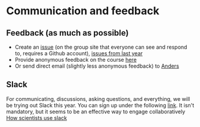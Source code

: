 
# Communication and feedback
## Feedback (as much as possible)
 - Create an [issue](https://github.com/imaginglectures/Quantitative-Big-Imaging-2020/issues) (on the group site that everyone can see and respond to, requires a Github account), [issues from last year](https://github.com/kmader/Quantitative-Big-Imaging-2015/issues)
 - Provide anonymous feedback on the course [here](https://docs.google.com/spreadsheet/embeddedform?formkey=dEtIX1ZXMzFacmdhRF9mQVpNaWtWTXc6MA)
 - Or send direct email (slightly less anonymous feedback) to [Anders](mailto:anders.kaestner@psi.ch)

## Slack
For communicating, discussions, asking questions, and everything, we will be trying out Slack this year. You can sign up under the following [link](https://join.slack.com/t/imaginglectures/shared_invite/zt-crg9qhyb-4Bw4RSdw4D7vFmJ3N~T56w). It isn't mandatory, but it seems to be an effective way to engage collaboratively [How scientists use slack](http://www.nature.com/news/how-scientists-use-slack-1.21228)
